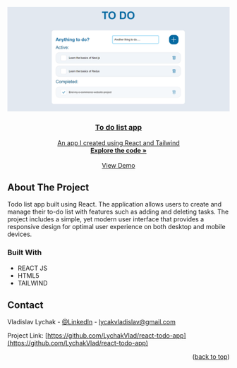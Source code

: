   <a href="https://github.com/LychakVlad/react-todo-app" target='_blank'>
<a name="readme-top"></a>

<br />
<div align="center">
  <a href="https://lychakvlad.github.io/react-todo-app/" target='_blank'>
    <img src="./src/assets/todo.png" alt="Logo" width='900'>

<h3 align="center">To do list app</h3>

  <p align="center">
    An app I created using React and Tailwind
    <br />
    <a href="https://github.com/LychakVlad/react-todo-app"><strong>Explore the code »</strong></a>
    <br />
    <br />
    <a href="https://lychakvlad.github.io/react-todo-app/">View Demo</a>
  </p>
</div>

<!-- ABOUT THE PROJECT -->

## About The Project

Todo list app built using React. The application allows users to create and manage their to-do list with features such as adding and deleting tasks. The project includes a simple, yet modern user interface that provides a responsive design for optimal user experience on both desktop and mobile devices.

### Built With

- REACT JS
- HTML5
- TAILWIND


## Contact

Vladislav Lychak - [@LinkedIn](https://www.linkedin.com/in/vladislav-lychak/) - lycakvladislav@gmail.com

Project Link: [https://github.com/LychakVlad/react-todo-app](https://github.com/LychakVlad/react-todo-app)

<p align="right">(<a href="#readme-top">back to top</a>)</p>

<!-- MARKDOWN LINKS & IMAGES -->
<!-- https://www.markdownguide.org/basic-syntax/#reference-style-links -->

[react.js]: https://img.shields.io/badge/React-20232A?style=for-the-badge&logo=react&logoColor=61DAFB
[react-url]: https://reactjs.org/
